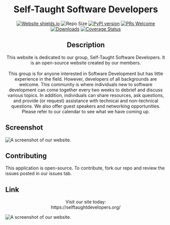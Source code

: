 <h1 style="text-align: center;"> Self-Taught Software Developers</h1>

<div style="text-align: center;">

[![Website shields.io](https://img.shields.io/website-up-down-green-red/http/shields.io.svg)](http://www.chemicalgraphtheory.com)
![Repo Size](https://img.shields.io/github/repo-size/Sulstice/global-chem)
[![PyPI version](https://badge.fury.io/py/global-chem.svg)](https://badge.fury.io/py/global-chem)
[![PRs Welcome](https://img.shields.io/badge/PRs-welcome-brightgreen.svg?style=flat-square)](http://makeapullrequest.com)
[![Downloads](https://pepy.tech/badge/global-chem)](https://pepy.tech/project/global-chem)
[![Coverage Status](https://coveralls.io/repos/github/Sulstice/global-chem/badge.svg?branch=master)](https://coveralls.io/github/Sulstice/global-chem?branch=master)

</div>

<h2 style="text-align: center;"> Description </h2>

<p style="text-align: center;">This website is dedicated to our group, Self-Taught Software Developers. It is an open-source website created by our members. 
<br />
<br />
This group is for anyone interested in Software Development but has little experience in the field. However, developers of all backgrounds are welcome. This community is where individuals new to software development can come together every two weeks to debrief and discuss various topics. In addition, individuals can share resources, ask questions, and provide (or request) assistance with technical and non-technical questions. We also offer guest speakers and networking opportunities. Please refer to our calendar to see what we have coming up. </p>

## Screenshot
![A screenshot of our website.](./img/st-sd-banner.png)

## Contributing

This application is open-source. To contribute, fork our repo and review the issues posted in our issues tab.

## Link
<p style="text-align: center;">
Visit our site today:
<br/>
https://selftaughtdevelopers.org/
</p>

![A screenshot of our website.](./img/st-sd-banner.png)
